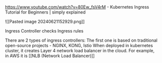 
https://www.youtube.com/watch?v=80Ew_fsV4rM - Kubernetes Ingress Tutorial for Beginners | simply explained

![[Pasted image 20240621152929.png]]


Ingress Controller checks Ingress rules

There are 2 types of ingress controllers:
The first one is based on traditional open-source projects - NGINX, KONG, Istio
When deployed in kubernetes cluster, it creates Layer 4 network load balancer in the cloud.
For example, in AWS it is [[NLB (Network Load Balancer)]]